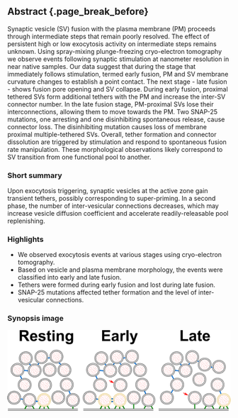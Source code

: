 ## Abstract {.page_break_before}
Synaptic vesicle (SV) fusion with the plasma membrane (PM) proceeds through intermediate steps that remain poorly resolved. 
The effect of persistent high or low exocytosis activity on intermediate steps remains unknown. 
Using spray-mixing plunge-freezing cryo-electron tomography we observe events following synaptic stimulation at nanometer resolution in near native samples. 
Our data suggest that during the stage that immediately follows stimulation, termed early fusion, PM and SV membrane curvature changes to establish a point contact. 
The next stage - late fusion - shows fusion pore opening and SV collapse. 
During early fusion, proximal tethered SVs form additional tethers with the PM and increase the inter-SV connector number. 
In the late fusion stage, PM-proximal SVs lose their interconnections, allowing them to move towards the PM. 
Two SNAP-25 mutations, one arresting and one disinhibiting spontaneous release, cause connector loss. 
The disinhibiting mutation causes loss of membrane proximal multiple-tethered SVs. 
Overall, tether formation and connector dissolution are triggered by stimulation and respond to spontaneous fusion rate manipulation. 
These morphological observations likely correspond to SV transition from one functional pool to another.

### Short summary
Upon exocytosis triggering, synaptic vesicles at the active zone gain transient tethers, possibly corresponding to super-priming. 
In a second phase, the number of inter-vesicular connections decreases, which may increase vesicle diffusion coefficient and accelerate readily-releasable pool replenishing.

###  Highlights
- We observed exocytosis events at various stages using cryo-electron tomography.
- Based on vesicle and plasma membrane morphology, the events were classified into early and late fusion.
- Tethers were formed during early fusion and lost during late fusion.
- SNAP-25 mutations affected tether formation and the level of inter-vesicular connections.

### Synopsis image
![](images/synopsis.png "synopsis image")